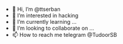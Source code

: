 - 👋 Hi, I’m @ttserban
- 👀 I’m interested in hacking
- 🌱 I’m currently learning ...
- 💞️ I’m looking to collaborate on ...
- 📫 How to reach me telegram @TudoorSB

<!---
ttserban/ttserban is a ✨ special ✨ repository because its `README.md` (this file) appears on your GitHub profile.
You can click the Preview link to take a look at your changes.
--->
